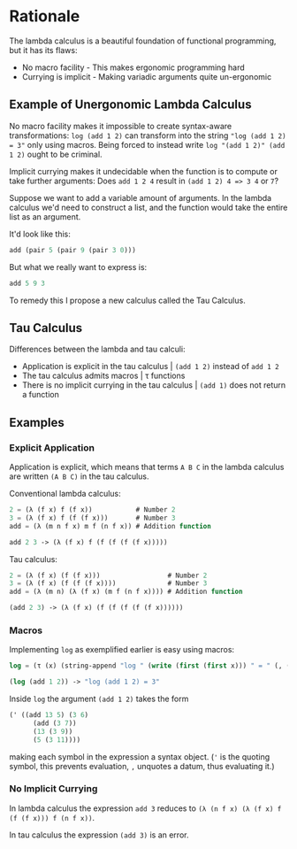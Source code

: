 # Rationale #

The lambda calculus is a beautiful foundation of functional programming, but it has its flaws:

* No macro facility - This makes ergonomic programming hard
* Currying is implicit - Making variadic arguments quite un-ergonomic

## Example of Unergonomic Lambda Calculus ##

No macro facility makes it impossible to create syntax-aware transformations:
`log (add 1 2)` can transform into the string `"log (add 1 2) = 3"` only using macros.
Being forced to instead write `log "(add 1 2)" (add 1 2)` ought to be criminal.

Implicit currying makes it undecidable when the function is to compute or take further arguments:
Does `add 1 2 4` result in `(add 1 2) 4 => 3 4` or `7`?

Suppose we want to add a variable amount of arguments.
In the lambda calculus we'd need to construct a list, and the
function would take the entire list as an argument.

It'd look like this:
```lisp
add (pair 5 (pair 9 (pair 3 0)))
```

But what we really want to express is:
```lisp
add 5 9 3
```

To remedy this I propose a new calculus called the Tau Calculus.

## Tau Calculus ##

Differences between the lambda and tau calculi:

* Application is explicit in the tau calculus | `(add 1 2)` instead of `add 1 2`
* The tau calculus admits macros | τ functions
* There is no implicit currying in the tau calculus | `(add 1)` does not return a function

## Examples ##


### Explicit Application ###
Application is explicit, which means that terms `A B C` in the lambda calculus are written `(A B C)` in the tau calculus.

Conventional lambda calculus:
```lisp
2 = (λ (f x) f (f x))           # Number 2
3 = (λ (f x) f (f (f x)))       # Number 3
add = (λ (m n f x) m f (n f x)) # Addition function

add 2 3 -> (λ (f x) f (f (f (f (f x)))))
```

Tau calculus:
```lisp
2 = (λ (f x) (f (f x)))                 # Number 2
3 = (λ (f x) (f (f (f x))))             # Number 3
add = (λ (m n) (λ (f x) (m f (n f x)))) # Addition function

(add 2 3) -> (λ (f x) (f (f (f (f (f x))))))
```

### Macros ###

Implementing `log` as exemplified earlier is easy using macros:
```lisp
log = (τ (x) (string-append "log " (write (first (first x))) " = " (, (first (first x)))))

(log (add 1 2)) -> "log (add 1 2) = 3"
```

Inside `log` the argument `(add 1 2)` takes the form
```lisp
(' ((add 13 5) (3 6)
      (add (3 7))
      (13 (3 9))
      (5 (3 11))))
```
making each symbol in the expression a syntax object. (`'` is the quoting symbol, this prevents evaluation, `,` unquotes a datum, thus evaluating it.)

### No Implicit Currying ###

In lambda calculus the expression `add 3` reduces to `(λ (n f x) (λ (f x) f (f (f x))) f (n f x))`.

In tau calculus the expression `(add 3)` is an error.
